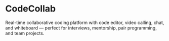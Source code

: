 # CodeCollab
Real-time collaborative coding platform with code editor, video calling, chat, and whiteboard — perfect for interviews, mentorship, pair programming, and team projects.
